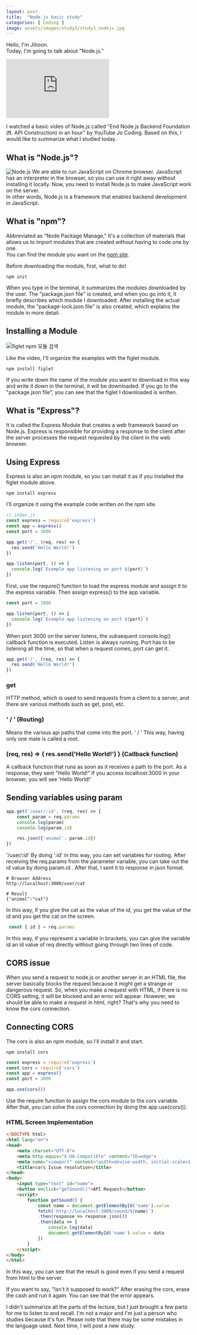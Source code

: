 ```yaml
---
layout: post
title:  "Node.js basic study"
categories: [ Coding ]
image: assets/images/study3/study3_nodejs.jpg
---
```

Hello, I'm Jihoon.<br>Today, I'm going to talk about "Node.js."

<iframe width="280" height="160" src="https://www.youtube.com/embed/Tt_tKhhhJqY?si=HUtonyK6kAK4_ZIb" title="YouTube video player" frameborder="0" allow="accelerometer; autoplay; clipboard-write; encrypted-media; gyroscope; picture-in-picture; web-share" allowfullscreen></iframe>

I watched a basic video of Node.js called "End Node.js Backend Foundation (ft. API Construction) in an hour" by YouTube Jo Coding. Based on this, I would like to summarize what I studied today.

## What is "Node.js"?
![Node.js](../assets/images/study3/study3_nodejs.jpg)
We are able to run JavaScript on Chrome browser. JavaScript has an interpreter in the browser, so you can use it right away without installing it locally. Now, you need to install Node.js to make JavaScript work on the server.<br>In other words, Node.js is a framework that enables backend development in JavaScript.
## What is "npm"?
Abbreviated as "Node Package Manage," it's a collection of materials that allows us to import modules that are created without having to code one by one. <br>You can find the module you want on the [npm site](https://www.npmjs.com/).

Before downloading the module, first, what to do!
```
npm init
```
When you type in the terminal, it summarizes the modules downloaded by the user. The "package.json file" is created, and when you go into it, it briefly describes which module I downloaded. After installing the actual module, the "package-lock.json file" is also created, which explains the module in more detail.

## Installing a Module
![figlet npm 모듈 검색](../assets/images/study3/study3_figlet.jpg)

Like the video, I'll organize the examples with the figlet module.
```
npm install figlet
```
If you write down the name of the module you want to download in this way and write it down in the terminal, it will be downloaded. If you go to the "package.json file", you can see that the figlet I downloaded is written.
## What is "Express"?
It is called the Express Module that creates a web framework based on Node.js. Express is responsible for providing a response to the client after the server processes the request requested by the client in the web browser.

## Using Express
Express is also an npm module, so you can install it as if you installed the figlet module above.
```
npm install express
```
I'll organize it using the example code written on the npm site.
```javascript
// index.js
const express = require('express')
const app = express()
const port = 3000

app.get('/', (req, res) => {
  res.send('Hello World!')
})

app.listen(port, () => {
  console.log(`Example app listening on port ${port}`)
})
```

First, use the require() function to load the express module and assign it to the express variable. Then assign express() to the app variable.

```javascript
const port = 3000

app.listen(port, () => {
  console.log(`Example app listening on port ${port}`)
})
```
When port 3000 on the server listens, the subsequent console.log() callback function is executed. Listen is always running. Port has to be listening all the time, so that when a request comes, port can get it.
```javascript
app.get('/', (req, res) => {
  res.send('Hello World!')
})
```
### get
HTTP method, which is used to send requests from a client to a server, and there are various methods such as get, post, etc.
### ' / ' (Routing)
Means the various api paths that come into the port. ' / ' This way, having only one mate is called a root.
### (req, res) => { res.send('Hello World!') } (Callback function)
A callback function that runs as soon as it receives a path to the port. As a response, they sent "Hello World!" If you access localhost:3000 in your browser, you will see 'Hello World!'
## Sending variables using param
```javascript
app.get('/user/:id', (req, res) => {
    const param = req.params
    console.log(param)
    console.log(param.id)

    res.json({'animal': param.id})
})
```
'/user/:id' By doing ':id' in this way, you can set variables for routing. After receiving the req.params from the parameter variable, you can take out the id value by doing param.id . After that, I sent it to response in json format.
```
# Browser Address
http://localhost:3000/user/cat

# Result
{"animal":"cat"}
```
In this way, if you give the cat as the value of the id, you get the value of the id and you get the cat on the screen.
```javascript
 const { id } = req.params
```
In this way, if you represent a variable in brackets, you can give the variable id an id value of req directly without going through two lines of code.
## CORS issue
When you send a request to node.js or another server in an HTML file, the server basically blocks the request because it might get a strange or dangerous request. So, when you make a request with HTML, if there is no CORS setting, it will be blocked and an error will appear. However, we should be able to make a request in html, right? That's why you need to know the cors connection.
## Connecting CORS
The cors is also an npm module, so I'll install it and start.
```
npm install cors
```
```javascript
const express = require('express')
const cors = require('cors')
const app = express()
const port = 3000

app.use(cors())
```
Use the require function to assign the cors module to the cors variable. After that, you can solve the cors connection by doing the app.use(cors()).
### HTML Screen Implementation
```html
<!DOCTYPE html>
<html lang="en">
<head>
    <meta charset="UTF-8">
    <meta http-equiv="X-UA-Compatible" content="IE=edge">
    <meta name="viewport" content="width=device-width, initial-scale=1.0">
    <title>cors Issue resolution</title>
</head>
<body>
    <input type="text" id="name">
    <button onclick="getSound()">API Request</button>
    <script>
        function getSound() {
            const name = document.getElementById('name').value
            fetch(`http://localhost:3000/sound/${name}`)
            .then(response => response.json())
            .then(data => {
                console.log(data)
                document.getElementById('name').value = data
            })
        }
    </script>
</body>
</html>
```
In this way, you can see that the result is good even if you send a request from html to the server.

If you want to say, "Isn't it supposed to work?" After erasing the cors, erase the cash and run it again. You can see that the error appears.

I didn't summarize all the parts of the lecture, but I just brought a few parts for me to listen to and recall. I'm not a major and I'm just a person who studies because it's fun. Please note that there may be some mistakes in the language used. Next time, I will post a new study.

